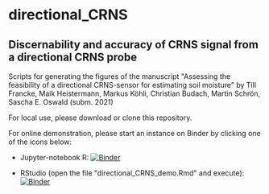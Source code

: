# directional_CRNS
## Discernability and accuracy of CRNS signal from a directional CRNS probe
Scripts for generating the figures of the manuscript
"Assessing the feasibility of a directional CRNS-sensor for estimating soil moisture"
by Till Francke, Maik Heistermann, Markus Köhli, Christian Budach, Martin Schrön, Sascha E. Oswald (subm. 2021)

For local use, please download or clone this repository.


For online demonstration, please start an instance on Binder by clicking one of the icons below:

* Jupyter-notebook R: [![Binder](http://mybinder.org/badge_logo.svg)](https://mybinder.org/v2/gh/TillF/directional_CRNS/main?filepath=directional_CRNS_demo.ipynb)

* RStudio (open the file "directional_CRNS_demo.Rmd" and execute):       [![Binder](http://mybinder.org/badge_logo.svg)](https://mybinder.org/v2/gh/TillF/directional_CRNS/main?urlpath=rstudio)

